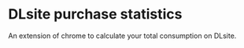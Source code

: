 # DLsite purchase statistics
 

An extension of chrome to calculate your total consumption on DLsite.
